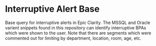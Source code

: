 # Interruptive Alert Base

Base query for interruptive alerts in Epic Clarity. The MSSQL and Oracle varient snippets found in this repository can identify interruptive BPAs which were shown to the user. Note that there are segments which were commented out for limiting by department, location, room, age, etc. 
